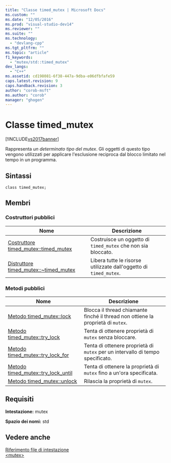 ```yaml
---
title: "Classe timed_mutex | Microsoft Docs"
ms.custom: ""
ms.date: "12/05/2016"
ms.prod: "visual-studio-dev14"
ms.reviewer: ""
ms.suite: ""
ms.technology: 
  - "devlang-cpp"
ms.tgt_pltfrm: ""
ms.topic: "article"
f1_keywords: 
  - "mutex/std::timed_mutex"
dev_langs: 
  - "C++"
ms.assetid: cd198081-6f38-447a-9dba-e06dfbfafe59
caps.latest.revision: 9
caps.handback.revision: 3
author: "corob-msft"
ms.author: "corob"
manager: "ghogen"
---
```

# Classe timed_mutex
[!INCLUDE[vs2017banner](../assembler/inline/includes/vs2017banner.md)]

Rappresenta *un determinato tipo del mutex*.  Gli oggetti di questo tipo vengono utilizzati per applicare l'esclusione reciproca dal blocco limitato nel tempo in un programma.  
  
## Sintassi  
  
```  
class timed_mutex;  
```  
  
## Membri  
  
### Costruttori pubblici  
  
|Nome|Descrizione|  
|----------|-----------------|  
|[Costruttore timed\_mutex::timed\_mutex](../Topic/timed_mutex::timed_mutex%20Constructor.md)|Costruisce un oggetto di `timed_mutex` che non sia bloccato.|  
|[Distruttore timed\_mutex::~timed\_mutex](../Topic/timed_mutex::~timed_mutex%20Destructor.md)|Libera tutte le risorse utilizzate dall'oggetto di `timed_mutex`.|  
  
### Metodi pubblici  
  
|Nome|Descrizione|  
|----------|-----------------|  
|[Metodo timed\_mutex::lock](../Topic/timed_mutex::lock%20Method.md)|Blocca il thread chiamante finché il thread non ottiene la proprietà di `mutex`.|  
|[Metodo timed\_mutex::try\_lock](../Topic/timed_mutex::try_lock%20Method.md)|Tenta di ottenere proprietà di `mutex` senza bloccare.|  
|[Metodo timed\_mutex::try\_lock\_for](../Topic/timed_mutex::try_lock_for%20Method.md)|Tenta di ottenere proprietà di `mutex` per un intervallo di tempo specificato.|  
|[Metodo timed\_mutex::try\_lock\_until](../Topic/timed_mutex::try_lock_until%20Method.md)|Tenta di ottenere la proprietà di `mutex` fino a un'ora specificata.|  
|[Metodo timed\_mutex::unlock](../Topic/timed_mutex::unlock%20Method.md)|Rilascia la proprietà di `mutex`.|  
  
## Requisiti  
 **Intestazione:** mutex  
  
 **Spazio dei nomi:** std  
  
## Vedere anche  
 [Riferimento file di intestazione](../standard-library/cpp-standard-library-header-files.md)   
 [\<mutex\>](../standard-library/mutex.md)